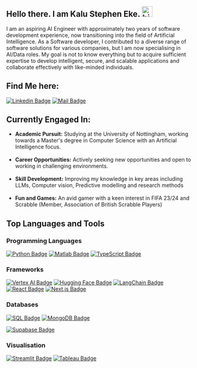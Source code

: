 ## Hello there. I am Kalu Stephen Eke. <img src="https://user-images.githubusercontent.com/1303154/88677602-1635ba80-d120-11ea-84d8-d263ba5fc3c0.gif" width="28px" height="28px" alt="hi">

I am an aspiring AI Engineer with approximately two years of software development experience, now transitioning into the field of Artificial Intelligence. As a Software developer, I contributed to a diverse range of software solutions for various companies, but I am now specialising in AI/Data roles. My goal is not to know everything but to acquire sufficient expertise to develop intelligent, secure, and scalable applications and collaborate effectively with like-minded individuals.

 ## Find Me here:
 [![Linkedin Badge](https://img.shields.io/badge/-Stephen-0e76a8?style=flat&labelColor=0e76a8&logo=linkedin&logoColor=white)](https://www.linkedin.com/in/kalu-stephen-431882185) [![Mail Badge](https://img.shields.io/badge/-Stephen-c0392b?style=flat&labelColor=c0392b&logo=gmail&logoColor=white)](mailto:alphask37@gmail.com)

## Currently Engaged In:

- **Academic Pursuit:** Studying at the University of Nottingham, working towards a Master's degree in Computer Science with an Artificial Intelligence focus. <br /><br /> 
- **Career Opportunities:** Actively seeking new opportunities and open to working in challenging environments. <br /><br />
- **Skill Development:** Improving my knowledge in key areas including LLMs, Computer vision, Predictive modelling and research methods <br /><br />
- **Fun and Games:** An avid gamer with a keen interest in FIFA 23/24 and Scrabble (Member, Association of British Scrabble Players) <br />


## Top Languages and Tools

### Programming Languages
[![Python Badge](https://img.shields.io/badge/-Python-3776AB?style=for-the-badge&logo=python&logoColor=white)](#)
[![Matlab Badge](https://img.shields.io/badge/-Matlab-0076A8?style=for-the-badge&logo=mathworks&logoColor=white)](#)
[![TypeScript Badge](https://img.shields.io/badge/-TypeScript-3178C6?style=for-the-badge&logo=typescript&logoColor=white)](#)

### Frameworks
[![Vertex AI Badge](https://img.shields.io/badge/-VertexAI-4285F4?style=for-the-badge&logo=google&logoColor=white)](#)
[![Hugging Face Badge](https://img.shields.io/badge/-Hugging%20Face-yellow?style=for-the-badge&logo=huggingface&logoColor=black)](#)
[![LangChain Badge](https://img.shields.io/badge/-LangChain-blue?style=for-the-badge&logo=langchain&logoColor=white)](#)
[![React Badge](https://img.shields.io/badge/-React-61DAFB?style=for-the-badge&logo=react&logoColor=black)](#)
[![Next.js Badge](https://img.shields.io/badge/-Next.js-black?style=for-the-badge&logo=next.js&logoColor=white)](#)

### Databases
[![SQL Badge](https://img.shields.io/badge/-SQL-336791?style=for-the-badge&logo=sql&logoColor=white)](#)
[![MongoDB Badge](https://img.shields.io/badge/-MongoDB-47A248?style=for-the-badge&logo=mongodb&logoColor=white)](#)
<!-- [![Firebase Badge](https://img.shields.io/badge/-Firebase-FFCA28?style=for-the-badge&logo=firebase&logoColor=black)](#) -->
[![Supabase Badge](https://img.shields.io/badge/-Supabase-3ECF8E?style=for-the-badge&logo=supabase&logoColor=white)](#)

### Visualisation
[![Streamlit Badge](https://img.shields.io/badge/-Streamlit-FF4B4B?style=for-the-badge&logo=streamlit&logoColor=white)](#)
[![Tableau Badge](https://img.shields.io/badge/-Tableau-1E4E79?style=for-the-badge&logo=tableau&logoColor=white)](#)
<!-- [![Docker Badge](https://img.shields.io/badge/-Docker-2496ED?style=for-the-badge&logo=docker&logoColor=white)](#) -->
